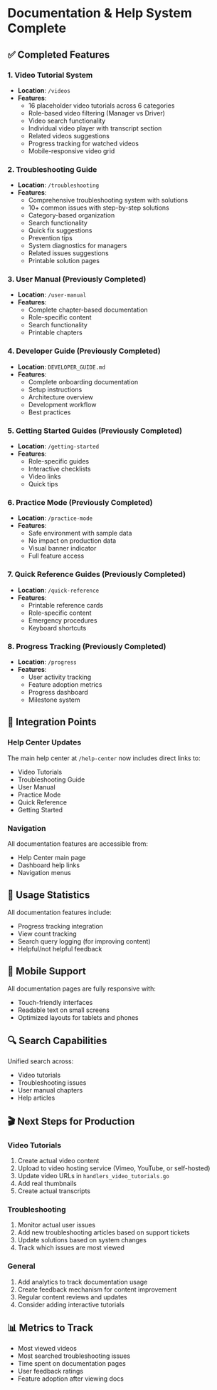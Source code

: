 # Documentation & Help System Complete

## ✅ Completed Features

### 1. Video Tutorial System
- **Location**: `/videos`
- **Features**:
  - 16 placeholder video tutorials across 6 categories
  - Role-based video filtering (Manager vs Driver)
  - Video search functionality
  - Individual video player with transcript section
  - Related videos suggestions
  - Progress tracking for watched videos
  - Mobile-responsive video grid

### 2. Troubleshooting Guide
- **Location**: `/troubleshooting`
- **Features**:
  - Comprehensive troubleshooting system with solutions
  - 10+ common issues with step-by-step solutions
  - Category-based organization
  - Search functionality
  - Quick fix suggestions
  - Prevention tips
  - System diagnostics for managers
  - Related issues suggestions
  - Printable solution pages

### 3. User Manual (Previously Completed)
- **Location**: `/user-manual`
- **Features**:
  - Complete chapter-based documentation
  - Role-specific content
  - Search functionality
  - Printable chapters

### 4. Developer Guide (Previously Completed)
- **Location**: `DEVELOPER_GUIDE.md`
- **Features**:
  - Complete onboarding documentation
  - Setup instructions
  - Architecture overview
  - Development workflow
  - Best practices

### 5. Getting Started Guides (Previously Completed)
- **Location**: `/getting-started`
- **Features**:
  - Role-specific guides
  - Interactive checklists
  - Video links
  - Quick tips

### 6. Practice Mode (Previously Completed)
- **Location**: `/practice-mode`
- **Features**:
  - Safe environment with sample data
  - No impact on production data
  - Visual banner indicator
  - Full feature access

### 7. Quick Reference Guides (Previously Completed)
- **Location**: `/quick-reference`
- **Features**:
  - Printable reference cards
  - Role-specific content
  - Emergency procedures
  - Keyboard shortcuts

### 8. Progress Tracking (Previously Completed)
- **Location**: `/progress`
- **Features**:
  - User activity tracking
  - Feature adoption metrics
  - Progress dashboard
  - Milestone system

## 📍 Integration Points

### Help Center Updates
The main help center at `/help-center` now includes direct links to:
- Video Tutorials
- Troubleshooting Guide
- User Manual
- Practice Mode
- Quick Reference
- Getting Started

### Navigation
All documentation features are accessible from:
- Help Center main page
- Dashboard help links
- Navigation menus

## 🎯 Usage Statistics
All documentation features include:
- Progress tracking integration
- View count tracking
- Search query logging (for improving content)
- Helpful/not helpful feedback

## 📱 Mobile Support
All documentation pages are fully responsive with:
- Touch-friendly interfaces
- Readable text on small screens
- Optimized layouts for tablets and phones

## 🔍 Search Capabilities
Unified search across:
- Video tutorials
- Troubleshooting issues
- User manual chapters
- Help articles

## 🎬 Next Steps for Production

### Video Tutorials
1. Create actual video content
2. Upload to video hosting service (Vimeo, YouTube, or self-hosted)
3. Update video URLs in `handlers_video_tutorials.go`
4. Add real thumbnails
5. Create actual transcripts

### Troubleshooting
1. Monitor actual user issues
2. Add new troubleshooting articles based on support tickets
3. Update solutions based on system changes
4. Track which issues are most viewed

### General
1. Add analytics to track documentation usage
2. Create feedback mechanism for content improvement
3. Regular content reviews and updates
4. Consider adding interactive tutorials

## 📊 Metrics to Track
- Most viewed videos
- Most searched troubleshooting issues  
- Time spent on documentation pages
- User feedback ratings
- Feature adoption after viewing docs